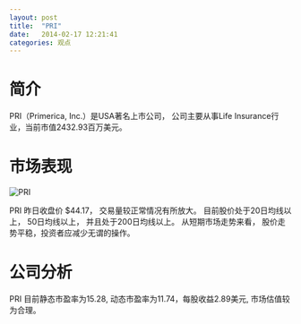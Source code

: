 ```yaml
---
layout: post
title:  "PRI"
date:   2014-02-17 12:21:41
categories: 观点
---
```


# 简介
PRI（Primerica, Inc.）是USA著名上市公司，
公司主要从事Life Insurance行业，当前市值2432.93百万美元。

# 市场表现

![PRI](http://finviz.com/chart.ashx?t=PRI&ty=c&ta=1&p=d&s=l)

PRI 昨日收盘价 $44.17，
交易量较正常情况有所放大。
目前股价处于20日均线以上，
50日均线以上，
并且处于200日均线以上。
从短期市场走势来看，
股价走势平稳，投资者应减少无谓的操作。

# 公司分析
PRI 目前静态市盈率为15.28, 动态市盈率为11.74，每股收益2.89美元,
市场估值较为合理。

